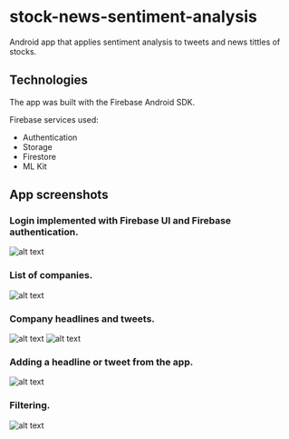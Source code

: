 # stock-news-sentiment-analysis
Android app that applies sentiment analysis to tweets and news tittles of stocks. 

## Technologies 

The app was built with the Firebase Android SDK. 

Firebase services used: 
* Authentication
* Storage
* Firestore
* ML Kit

## App screenshots 

### Login implemented with Firebase UI and Firebase authentication. 
![alt text](https://firebasestorage.googleapis.com/v0/b/certificationprojecy.appspot.com/o/login.png?alt=media&token=ae7d005a-8b49-431f-9a16-07502ae54a50)

### List of companies. 
![alt text](https://firebasestorage.googleapis.com/v0/b/certificationprojecy.appspot.com/o/companies.png?alt=media&token=c19a88ad-a1d5-4aa1-a9ec-ce4f9198bd42)

### Company headlines and tweets. 
![alt text](https://firebasestorage.googleapis.com/v0/b/certificationprojecy.appspot.com/o/Detail.png?alt=media&token=86b80b7c-aaa1-4390-aa4e-2bc013193391)
![alt text](https://firebasestorage.googleapis.com/v0/b/certificationprojecy.appspot.com/o/google.png?alt=media&token=71ef49ea-f1e6-40db-b80c-090ce799d0be)

### Adding a headline or tweet from the app. 
![alt text](https://firebasestorage.googleapis.com/v0/b/certificationprojecy.appspot.com/o/adding.png?alt=media&token=d804bd03-7610-4585-b552-7f4ea9396d07)

### Filtering. 
![alt text](https://firebasestorage.googleapis.com/v0/b/certificationprojecy.appspot.com/o/filtering.png?alt=media&token=97dacaa1-3095-4d9c-91da-a3334345e2c3)




